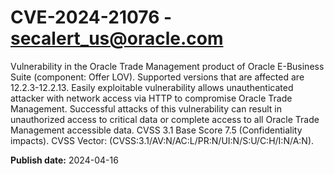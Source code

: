 # CVE-2024-21076 - secalert_us@oracle.com

Vulnerability in the Oracle Trade Management product of Oracle E-Business Suite (component: Offer LOV).  Supported versions that are affected are 12.2.3-12.2.13. Easily exploitable vulnerability allows unauthenticated attacker with network access via HTTP to compromise Oracle Trade Management.  Successful attacks of this vulnerability can result in  unauthorized access to critical data or complete access to all Oracle Trade Management accessible data. CVSS 3.1 Base Score 7.5 (Confidentiality impacts).  CVSS Vector: (CVSS:3.1/AV:N/AC:L/PR:N/UI:N/S:U/C:H/I:N/A:N).

**Publish date:** 2024-04-16
